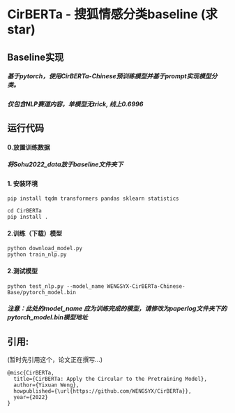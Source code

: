 # CirBERTa - 搜狐情感分类baseline   (求star)

## Baseline实现

##### 基于pytorch，使用CirBERTa-Chinese预训练模型并基于prompt实现模型分类。

##### 仅包含NLP赛道内容，单模型无trick, 线上0.6996 

#####   



## 运行代码

#### 0.放置训练数据

##### 将Sohu2022_data放于baseline文件夹下



#### 1. 安装环境

```
pip install tqdm transformers pandas sklearn statistics

cd CirBERTa
pip install .
```



#### 2.训练（下载）模型

```
python download_model.py
python train_nlp.py
```



#### 2.测试模型

```
python test_nlp.py --model_name WENGSYX-CirBERTa-Chinese-Base/pytorch_model.bin
```

##### 注意：此处的model_name 应为训练完成的模型，请修改为paperlog文件夹下的pytorch_model.bin模型地址





## 引用:

(暂时先引用这个，论文正在撰写...)

```
@misc{CirBERTa,
  title={CirBERTa: Apply the Circular to the Pretraining Model},
  author={Yixuan Weng},
  howpublished={\url{https://github.com/WENGSYX/CirBERTa}},
  year={2022}
}
```

